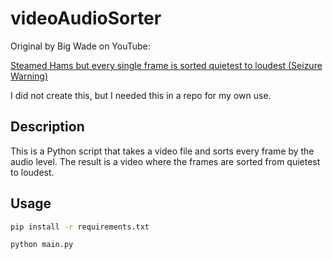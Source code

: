 # videoAudioSorter

Original by Big Wade on YouTube:

[Steamed Hams but every single frame is sorted quietest to loudest (Seizure Warning)](https://www.youtube.com/watch?v=79SaA8GkWZ8)

I did not create this, but I needed this in a repo for my own use.

## Description

This is a Python script that takes a video file and sorts every frame by the audio level. The result is a video where the frames are sorted from quietest to loudest.

## Usage

```bash
pip install -r requirements.txt
```

```bash
python main.py
```

